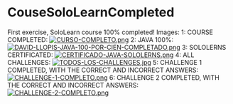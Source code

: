 # CouseSoloLearnCompleted
First exercise, SoloLearn course 100% completed! 
Images: 
1: COURSE COMPLETED:
[![CURSO-COMPLETO.png](https://i.postimg.cc/T3666k4W/CURSO-COMPLETO.png)](https://postimg.cc/KRJV75FZ)
2: JAVA 100%:
[![DAVID-LLOPIS-JAVA-100-POR-CIEN-COMPLETADO.png](https://i.postimg.cc/GmrZN44F/DAVID-LLOPIS-JAVA-100-POR-CIEN-COMPLETADO.png)](https://postimg.cc/jLggndQ2)
3: SOLOLERNS CERTIFICATED:
[![CERTIFICADO-JAVA-SOLOLERNS.png](https://i.postimg.cc/7P2dZ371/CERTIFICADO-JAVA-SOLOLERNS.png)](https://postimg.cc/3W3nLDtW)
4: ALL CHALLENGES:
[![TODOS-LOS-CHALLENGES.jpg](https://i.postimg.cc/kgfhpf3C/TODOS-LOS-CHALLENGES.jpg)](https://postimg.cc/gxLDwy2t)
5: CHALLENGE 1 COMPLETED, WITH THE CORRECT AND INCORRECT ANSWERS:
[![CHALLENGE-1-COMPLETO.png](https://i.postimg.cc/vTr0LvLp/CHALLENGE-1-COMPLETO.png)](https://postimg.cc/9wfPcZkp)
6: CHALLENGE 2 COMPLETED, WITH THE CORRECT AND INCORRECT ANSWERS:
[![CHALLENGE-2-COMPLETO.png](https://i.postimg.cc/K8qJNjBv/CHALLENGE-2-COMPLETO.png)](https://postimg.cc/mP9YZbm0)
